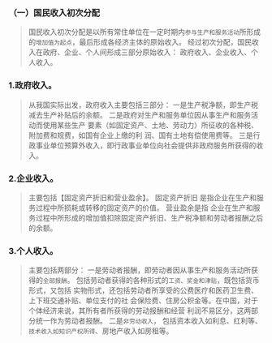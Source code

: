 ### （一）国民收入初次分配
>   国民收入初次分配是以所有常住单位在一定时期内`参与生产和服务活动`所形成的`增加值为起点`，最后形成各经济主体的原始收入。
    经过初次分配，国民收入在政府、企业、个人间形成三部分原始收入：
        政府收入、企业收入、个人收入。
        
### 1.政府收入。
>   从我国实际出发，政府收入主要包括三部分：
    一是生产税净额，即生产税减去生产补贴后的余额。
    二是政府对生产和服务单位因从事生产和服务活动而使用某些生产
    要素（如固定资产、土地、劳动力）所征收的各种税、附加费和规费，如国有企业上缴的利
    润、国有土地有偿使用费等。
    三是行政事业单位预算外收入，即行政事业单位向社会提供非政府服务所获得的收入。
    
### 2.企业收入。
>   主要包括【固定资产折旧和营业盈余】。
    固定资产折旧
        是指企业在生产和服务过程中所损耗或转移的固定资产的价值。
    营业盈余是指
        企业在生产和服务过程中所形成的增加值扣除固定资产折旧、生产税净额和劳动者报酬之后的余额。
### 3.个人收入。
>   主要包括两部分：
    一是劳动者报酬，即劳动者因从事生产和服务活动所获得的`全部报酬`。
        包括劳动者获得的各种形式的`工资、奖金和津贴`，既包括货币形式，又包括
        实物形式，还包括劳动者所享受的公费医疗和医药卫生费、上下班交通补贴、单位支付的社
        会保险费、住房公积金等。在中国，对于个体经济来说，其所有者所获得的劳动报酬和经营
        利润不易区分，这两部分统一作为劳动者报酬。
    二是`非劳动收入`，
        包括资本收入如利息、红利等、`技术收入如知识产权所得`、房地产收入如房租等。
